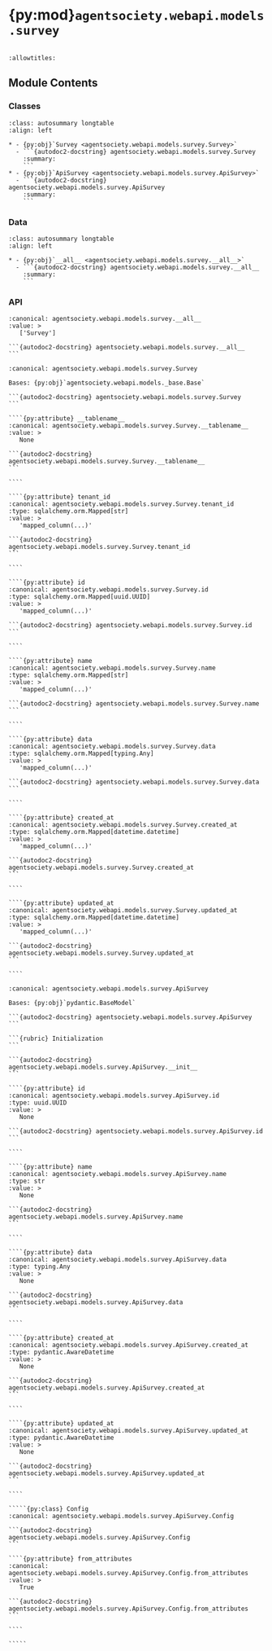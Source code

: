 # {py:mod}`agentsociety.webapi.models.survey`

```{py:module} agentsociety.webapi.models.survey
```

```{autodoc2-docstring} agentsociety.webapi.models.survey
:allowtitles:
```

## Module Contents

### Classes

````{list-table}
:class: autosummary longtable
:align: left

* - {py:obj}`Survey <agentsociety.webapi.models.survey.Survey>`
  - ```{autodoc2-docstring} agentsociety.webapi.models.survey.Survey
    :summary:
    ```
* - {py:obj}`ApiSurvey <agentsociety.webapi.models.survey.ApiSurvey>`
  - ```{autodoc2-docstring} agentsociety.webapi.models.survey.ApiSurvey
    :summary:
    ```
````

### Data

````{list-table}
:class: autosummary longtable
:align: left

* - {py:obj}`__all__ <agentsociety.webapi.models.survey.__all__>`
  - ```{autodoc2-docstring} agentsociety.webapi.models.survey.__all__
    :summary:
    ```
````

### API

````{py:data} __all__
:canonical: agentsociety.webapi.models.survey.__all__
:value: >
   ['Survey']

```{autodoc2-docstring} agentsociety.webapi.models.survey.__all__
```

````

`````{py:class} Survey
:canonical: agentsociety.webapi.models.survey.Survey

Bases: {py:obj}`agentsociety.webapi.models._base.Base`

```{autodoc2-docstring} agentsociety.webapi.models.survey.Survey
```

````{py:attribute} __tablename__
:canonical: agentsociety.webapi.models.survey.Survey.__tablename__
:value: >
   None

```{autodoc2-docstring} agentsociety.webapi.models.survey.Survey.__tablename__
```

````

````{py:attribute} tenant_id
:canonical: agentsociety.webapi.models.survey.Survey.tenant_id
:type: sqlalchemy.orm.Mapped[str]
:value: >
   'mapped_column(...)'

```{autodoc2-docstring} agentsociety.webapi.models.survey.Survey.tenant_id
```

````

````{py:attribute} id
:canonical: agentsociety.webapi.models.survey.Survey.id
:type: sqlalchemy.orm.Mapped[uuid.UUID]
:value: >
   'mapped_column(...)'

```{autodoc2-docstring} agentsociety.webapi.models.survey.Survey.id
```

````

````{py:attribute} name
:canonical: agentsociety.webapi.models.survey.Survey.name
:type: sqlalchemy.orm.Mapped[str]
:value: >
   'mapped_column(...)'

```{autodoc2-docstring} agentsociety.webapi.models.survey.Survey.name
```

````

````{py:attribute} data
:canonical: agentsociety.webapi.models.survey.Survey.data
:type: sqlalchemy.orm.Mapped[typing.Any]
:value: >
   'mapped_column(...)'

```{autodoc2-docstring} agentsociety.webapi.models.survey.Survey.data
```

````

````{py:attribute} created_at
:canonical: agentsociety.webapi.models.survey.Survey.created_at
:type: sqlalchemy.orm.Mapped[datetime.datetime]
:value: >
   'mapped_column(...)'

```{autodoc2-docstring} agentsociety.webapi.models.survey.Survey.created_at
```

````

````{py:attribute} updated_at
:canonical: agentsociety.webapi.models.survey.Survey.updated_at
:type: sqlalchemy.orm.Mapped[datetime.datetime]
:value: >
   'mapped_column(...)'

```{autodoc2-docstring} agentsociety.webapi.models.survey.Survey.updated_at
```

````

`````

``````{py:class} ApiSurvey(**data: typing.Any)
:canonical: agentsociety.webapi.models.survey.ApiSurvey

Bases: {py:obj}`pydantic.BaseModel`

```{autodoc2-docstring} agentsociety.webapi.models.survey.ApiSurvey
```

```{rubric} Initialization
```

```{autodoc2-docstring} agentsociety.webapi.models.survey.ApiSurvey.__init__
```

````{py:attribute} id
:canonical: agentsociety.webapi.models.survey.ApiSurvey.id
:type: uuid.UUID
:value: >
   None

```{autodoc2-docstring} agentsociety.webapi.models.survey.ApiSurvey.id
```

````

````{py:attribute} name
:canonical: agentsociety.webapi.models.survey.ApiSurvey.name
:type: str
:value: >
   None

```{autodoc2-docstring} agentsociety.webapi.models.survey.ApiSurvey.name
```

````

````{py:attribute} data
:canonical: agentsociety.webapi.models.survey.ApiSurvey.data
:type: typing.Any
:value: >
   None

```{autodoc2-docstring} agentsociety.webapi.models.survey.ApiSurvey.data
```

````

````{py:attribute} created_at
:canonical: agentsociety.webapi.models.survey.ApiSurvey.created_at
:type: pydantic.AwareDatetime
:value: >
   None

```{autodoc2-docstring} agentsociety.webapi.models.survey.ApiSurvey.created_at
```

````

````{py:attribute} updated_at
:canonical: agentsociety.webapi.models.survey.ApiSurvey.updated_at
:type: pydantic.AwareDatetime
:value: >
   None

```{autodoc2-docstring} agentsociety.webapi.models.survey.ApiSurvey.updated_at
```

````

`````{py:class} Config
:canonical: agentsociety.webapi.models.survey.ApiSurvey.Config

```{autodoc2-docstring} agentsociety.webapi.models.survey.ApiSurvey.Config
```

````{py:attribute} from_attributes
:canonical: agentsociety.webapi.models.survey.ApiSurvey.Config.from_attributes
:value: >
   True

```{autodoc2-docstring} agentsociety.webapi.models.survey.ApiSurvey.Config.from_attributes
```

````

`````

``````
